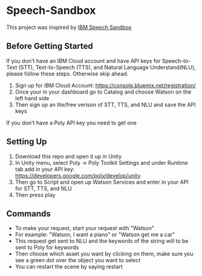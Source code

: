 # Speech-Sandbox

This project was inspired by [IBM Speech Sandbox](https://www.ibm.com/innovation/milab/work/speech-sandbox/)

## Before Getting Started 
If you don't have an IBM Cloud account and have API keys for Speech-to-Text (STT), Text-to-Speech (TTS), and Natural Language Understand(NLU), please follow these steps. Otherwise skip ahead. 
1. Sign up for IBM Cloud Account: https://console.bluemix.net/registration/
2. Once your in your dashboard go to Catalog and choose Watson on the left hand side 
3. Then sign up an lite/free verison of STT, TTS, and NLU and save the API keys 

If you don't have a Poly API key you need to get one 

## Setting Up
1. Download this repo and open it up in Unity 
2. In Unity menu, select Poly -> Poly Toolkit Settings and under Runtime tab add in your API key: https://developers.google.com/poly/develop/unity 
3. Then go to Script and open up Watson Services and enter in your API for STT, TTS, and NLU 
4. Then press play 

## Commands
- To make your request, start your request with "Watson" 
- For example: "Watson, I want a piano" or "Watson get me a car"
- This request get sent to NLU and the keywords of the string will to be sent to Poly for keywords 
- Then choose which asset you want by clicking on them, make sure you see a green dot over the object you want to select 
- You can restart the scene by saying restart 
